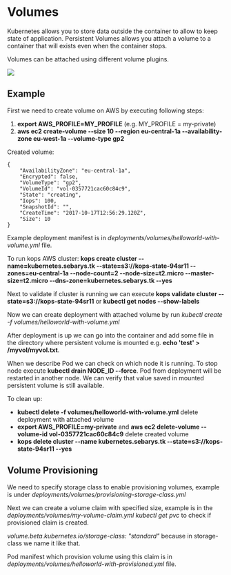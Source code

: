 # Volumes

Kubernetes allows you to store data outside the container to allow to keep state of application. Persistent Volumes allows you attach a volume to a container that will exists even when the container stops.

Volumes can be attached using different volume plugins.
<p align="left"><img src="img/volumes.jpg"/></p>

## Example

First we need to create volume on AWS by executing following steps:
1. **export AWS_PROFILE=MY_PROFILE** (e.g. MY_PROFILE = my-private)
2. **aws ec2 create-volume --size 10 --region eu-central-1a --availability-zone eu-west-1a --volume-type gp2**

Created volume:
```
{
    "AvailabilityZone": "eu-central-1a",
    "Encrypted": false,
    "VolumeType": "gp2",
    "VolumeId": "vol-0357721cac60c84c9",
    "State": "creating",
    "Iops": 100,
    "SnapshotId": "",
    "CreateTime": "2017-10-17T12:56:29.120Z",
    "Size": 10
}
```

Example deployment manifest is in *deployments/volumes/helloworld-with-volume.yml* file.

To run kops AWS cluster:
**kops create cluster --name=kubernetes.sebarys.tk --state=s3://kops-state-94sr11 --zones=eu-central-1a --node-count=2 --node-size=t2.micro --master-size=t2.micro --dns-zone=kubernetes.sebarys.tk --yes**

Next to validate if cluster is running we can execute **kops validate cluster --state=s3://kops-state-94sr11** or **kubectl get nodes --show-labels**

Now we can create deployment with attached volume by run *kubectl create -f volumes/helloworld-with-volume.yml*

After deployment is up we can go into the container and add some file in the directory where persistent volume is mounted e.g. **echo 'test' > /myvol/myvol.txt**.

When we describe Pod we can check on which node it is running. To stop node execute **kubectl drain NODE_ID --force**. Pod from deployment will be restarted in another node. We can verify that value saved in mounted persistent volume is still available.

To clean up:
- **kubectl delete -f volumes/helloworld-with-volume.yml** delete deployment with attached volume
- **export AWS_PROFILE=my-private** and **aws ec2 delete-volume --volume-id vol-0357721cac60c84c9** delete created volume
- **kops delete cluster --name kubernetes.sebarys.tk --state=s3://kops-state-94sr11 --yes**

## Volume Provisioning

We need to specify storage class to enable provisioning volumes, example is under *deployments/volumes/provisioning-storage-class.yml*

Next we can create a volume claim with specified size, example is in the *deployments/volumes/my-volume-claim.yml*
*kubectl get pvc* to check if provisioned claim is created.

*volume.beta.kubernetes.io/storage-class: "standard"* because in storage-class we name it like that.

Pod manifest which provision volume using this claim is in *deployments/volumes/helloworld-with-provisioned.yml* file.
